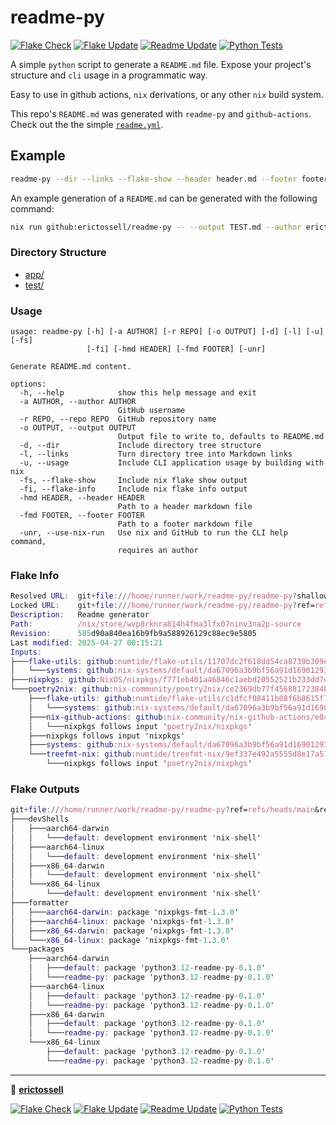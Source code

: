 # readme-py

[![Flake Check](https://github.com/erictossell/readme-py/actions/workflows/check.yml/badge.svg?branch=main)](https://github.com/erictossell/readme-py/actions/workflows/check.yml)
[![Flake Update](https://github.com/erictossell/readme-py/actions/workflows/update.yml/badge.svg?branch=main)](https://github.com/erictossell/readme-py/actions/workflows/update.yml)
[![Readme Update](https://github.com/erictossell/readme-py/actions/workflows/readme.yml/badge.svg)](https://github.com/erictossell/readme-py/actions/workflows/readme.yml)
[![Python Tests](https://github.com/erictossell/readme-py/actions/workflows/pytest.yml/badge.svg?branch=main)](https://github.com/erictossell/readme-py/actions/workflows/pytest.yml)

A simple `python` script to generate a `README.md` file. Expose your project's structure and `cli` usage in a programmatic way.

Easy to use in github actions, `nix` derivations, or any other `nix` build system.

This repo's `README.md` was generated with `readme-py` and `github-actions`. Check out the the simple [`readme.yml`](.github/workflows/readme.yml).

## Example

```bash
readme-py --dir --links --flake-show --header header.md --footer footer.md
```

An example generation of a `README.md` can be generated with the following command:

```bash
nix run github:erictossell/readme-py -- --output TEST.md --author erictossell --repo readme-py --dir --links --usage --flake-info --flake-show --header header.md --footer footer.md
```

### Directory Structure

- [app/](app/)
- [test/](test/)

### Usage

```
usage: readme-py [-h] [-a AUTHOR] [-r REPO] [-o OUTPUT] [-d] [-l] [-u] [-fs]
                 [-fi] [-hmd HEADER] [-fmd FOOTER] [-unr]

Generate README.md content.

options:
  -h, --help            show this help message and exit
  -a AUTHOR, --author AUTHOR
                        GitHub username
  -r REPO, --repo REPO  GitHub repository name
  -o OUTPUT, --output OUTPUT
                        Output file to write to, defaults to README.md
  -d, --dir             Include directory tree structure
  -l, --links           Turn directory tree into Markdown links
  -u, --usage           Include CLI application usage by building with nix
  -fs, --flake-show     Include nix flake show output
  -fi, --flake-info     Include nix flake info output
  -hmd HEADER, --header HEADER
                        Path to a header markdown file
  -fmd FOOTER, --footer FOOTER
                        Path to a footer markdown file
  -unr, --use-nix-run   Use nix and GitHub to run the CLI help command,
                        requires an author

```

### Flake Info

```nix
Resolved URL:  git+file:///home/runner/work/readme-py/readme-py?shallow=1
Locked URL:    git+file:///home/runner/work/readme-py/readme-py?ref=refs/heads/main&rev=585d90a840ea16b9fb9a588926129c88ec9e5805&shallow=1
Description:   Readme generator
Path:          /nix/store/wvp8rknra814h4fma3lfx07ninv3na2p-source
Revision:      585d90a840ea16b9fb9a588926129c88ec9e5805
Last modified: 2025-04-27 00:15:21
Inputs:
├───flake-utils: github:numtide/flake-utils/11707dc2f618dd54ca8739b309ec4fc024de578b
│   └───systems: github:nix-systems/default/da67096a3b9bf56a91d16901293e51ba5b49a27e
├───nixpkgs: github:NixOS/nixpkgs/f771eb401a46846c1aebd20552521b233dd7e18b
└───poetry2nix: github:nix-community/poetry2nix/ce2369db77f45688172384bbeb962bc6c2ea6f94
    ├───flake-utils: github:numtide/flake-utils/c1dfcf08411b08f6b8615f7d8971a2bfa81d5e8a
    │   └───systems: github:nix-systems/default/da67096a3b9bf56a91d16901293e51ba5b49a27e
    ├───nix-github-actions: github:nix-community/nix-github-actions/e04df33f62cdcf93d73e9a04142464753a16db67
    │   └───nixpkgs follows input 'poetry2nix/nixpkgs'
    ├───nixpkgs follows input 'nixpkgs'
    ├───systems: github:nix-systems/default/da67096a3b9bf56a91d16901293e51ba5b49a27e
    └───treefmt-nix: github:numtide/treefmt-nix/9ef337e492a5555d8e17a51c911ff1f02635be15
        └───nixpkgs follows input 'poetry2nix/nixpkgs'

```

### Flake Outputs

```nix
git+file:///home/runner/work/readme-py/readme-py?ref=refs/heads/main&rev=585d90a840ea16b9fb9a588926129c88ec9e5805&shallow=1
├───devShells
│   ├───aarch64-darwin
│   │   └───default: development environment 'nix-shell'
│   ├───aarch64-linux
│   │   └───default: development environment 'nix-shell'
│   ├───x86_64-darwin
│   │   └───default: development environment 'nix-shell'
│   └───x86_64-linux
│       └───default: development environment 'nix-shell'
├───formatter
│   ├───aarch64-darwin: package 'nixpkgs-fmt-1.3.0'
│   ├───aarch64-linux: package 'nixpkgs-fmt-1.3.0'
│   ├───x86_64-darwin: package 'nixpkgs-fmt-1.3.0'
│   └───x86_64-linux: package 'nixpkgs-fmt-1.3.0'
└───packages
    ├───aarch64-darwin
    │   ├───default: package 'python3.12-readme-py-0.1.0'
    │   └───readme-py: package 'python3.12-readme-py-0.1.0'
    ├───aarch64-linux
    │   ├───default: package 'python3.12-readme-py-0.1.0'
    │   └───readme-py: package 'python3.12-readme-py-0.1.0'
    ├───x86_64-darwin
    │   ├───default: package 'python3.12-readme-py-0.1.0'
    │   └───readme-py: package 'python3.12-readme-py-0.1.0'
    └───x86_64-linux
        ├───default: package 'python3.12-readme-py-0.1.0'
        └───readme-py: package 'python3.12-readme-py-0.1.0'

```

---

👤 [**erictossell**](https://github.com/erictossell)

[![Flake Check](https://github.com/erictossell/readme-py/actions/workflows/check.yml/badge.svg?branch=main)](https://github.com/erictossell/readme-py/actions/workflows/check.yml)
[![Flake Update](https://github.com/erictossell/readme-py/actions/workflows/update.yml/badge.svg?branch=main)](https://github.com/erictossell/readme-py/actions/workflows/update.yml)
[![Readme Update](https://github.com/erictossell/readme-py/actions/workflows/readme.yml/badge.svg)](https://github.com/erictossell/readme-py/actions/workflows/readme.yml)
[![Python Tests](https://github.com/erictossell/readme-py/actions/workflows/pytest.yml/badge.svg?branch=main)](https://github.com/erictossell/readme-py/actions/workflows/pytest.yml)

